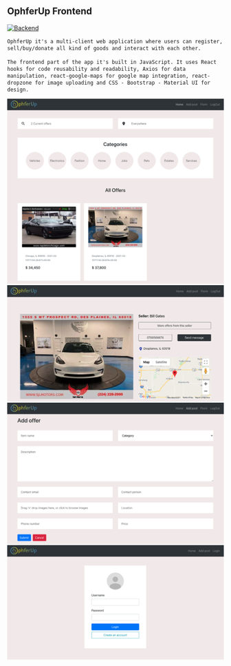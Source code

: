 ## OphferUp Frontend

[![Backend](https://img.shields.io/badge/-Go_To_OphferUp_Backend-brightgreen?style=for-the-badge&logoColor=white&link=https://github.com/florindanciu/OphferUp.Backend)](https://github.com/florindanciu/OphferUp.Backend)


    OphferUp it's a multi-client web application where users can register, sell/buy/donate all kind of goods and interact with each other.

    The frontend part of the app it's built in JavaScript. It uses React hooks for code reusability and readability, Axios for data manipulation, react-google-maps for google map integration, react-dropzone for image uploading and CSS - Bootstrap - Material UI for design.

![](ophferUpGitImages/home-page.png)
![](ophferUpGitImages/details-page.png)
![](ophferUpGitImages/addPost-page.png)
![](ophferUpGitImages/login-page.png)

